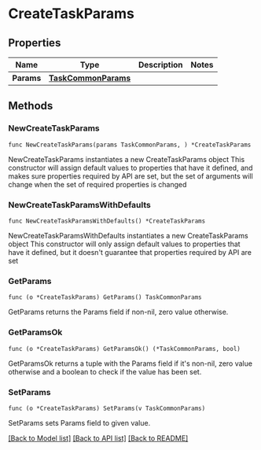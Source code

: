 # CreateTaskParams

## Properties

Name | Type | Description | Notes
------------ | ------------- | ------------- | -------------
**Params** | [**TaskCommonParams**](TaskCommonParams.md) |  | 

## Methods

### NewCreateTaskParams

`func NewCreateTaskParams(params TaskCommonParams, ) *CreateTaskParams`

NewCreateTaskParams instantiates a new CreateTaskParams object
This constructor will assign default values to properties that have it defined,
and makes sure properties required by API are set, but the set of arguments
will change when the set of required properties is changed

### NewCreateTaskParamsWithDefaults

`func NewCreateTaskParamsWithDefaults() *CreateTaskParams`

NewCreateTaskParamsWithDefaults instantiates a new CreateTaskParams object
This constructor will only assign default values to properties that have it defined,
but it doesn't guarantee that properties required by API are set

### GetParams

`func (o *CreateTaskParams) GetParams() TaskCommonParams`

GetParams returns the Params field if non-nil, zero value otherwise.

### GetParamsOk

`func (o *CreateTaskParams) GetParamsOk() (*TaskCommonParams, bool)`

GetParamsOk returns a tuple with the Params field if it's non-nil, zero value otherwise
and a boolean to check if the value has been set.

### SetParams

`func (o *CreateTaskParams) SetParams(v TaskCommonParams)`

SetParams sets Params field to given value.



[[Back to Model list]](../README.md#documentation-for-models) [[Back to API list]](../README.md#documentation-for-api-endpoints) [[Back to README]](../README.md)


